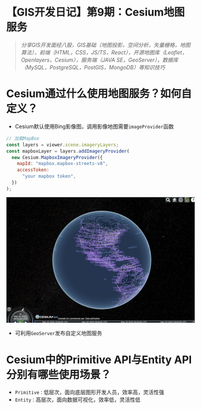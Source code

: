 # 【GIS开发日记】第9期：Cesium地图服务

> *分享GIS开发面经八股，GIS基础（地图投影，空间分析，矢量栅格，地图算法），前端（HTML，CSS，JS/TS，React），开源地图库（Leaflet，Openlayers，Cesium），服务端（JAVA SE，GeoServer），数据库（MySQL，PostgreSQL，PostGIS，MongoDB）等知识技巧*
> 

# Cesium通过什么使用地图服务？如何自定义？

- Cesium默认使用Bing影像图，调用影像地图需要`imageProvider`函数

```jsx
// 加载MapBox
const layers = viewer.scene.imageryLayers;
const mapboxLayer = layers.addImageryProvider(
  new Cesium.MapboxImageryProvider({
    mapId: "mapbox.mapbox-streets-v8",
    accessToken:
      "your mapbox token",
  })
);
```

![Untitled](%E3%80%90GIS%E5%BC%80%E5%8F%91%E6%97%A5%E8%AE%B0%E3%80%91%E7%AC%AC9%E6%9C%9F%EF%BC%9ACesium%E5%9C%B0%E5%9B%BE%E6%9C%8D%E5%8A%A1%205566de0e9fc442dfa4679b8a5aabedc4/Untitled.png)

- 可利用`GeoServer`发布自定义地图服务

# Cesium中的Primitive API与Entity API分别有哪些使用场景？

- `Primitive：`低层次，面向底层图形开发人员，效率高，灵活性强
- `Entity：`高层次，面向数据可视化，效率低，灵活性低